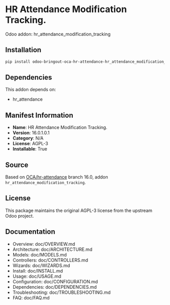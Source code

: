 # HR Attendance Modification Tracking.

Odoo addon: hr_attendance_modification_tracking

## Installation

```bash
pip install odoo-bringout-oca-hr-attendance-hr_attendance_modification_tracking
```

## Dependencies

This addon depends on:
- hr_attendance

## Manifest Information

- **Name**: HR Attendance Modification Tracking.
- **Version**: 16.0.1.0.1
- **Category**: N/A
- **License**: AGPL-3
- **Installable**: True

## Source

Based on [OCA/hr-attendance](https://github.com/OCA/hr-attendance) branch 16.0, addon `hr_attendance_modification_tracking`.

## License

This package maintains the original AGPL-3 license from the upstream Odoo project.

## Documentation

- Overview: doc/OVERVIEW.md
- Architecture: doc/ARCHITECTURE.md
- Models: doc/MODELS.md
- Controllers: doc/CONTROLLERS.md
- Wizards: doc/WIZARDS.md
- Install: doc/INSTALL.md
- Usage: doc/USAGE.md
- Configuration: doc/CONFIGURATION.md
- Dependencies: doc/DEPENDENCIES.md
- Troubleshooting: doc/TROUBLESHOOTING.md
- FAQ: doc/FAQ.md
